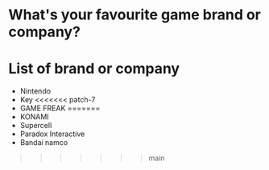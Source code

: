 # What's your favourite game brand or company?

# List of brand or company
- Nintendo
- Key
<<<<<<< patch-7
- GAME FREAK
=======
- KONAMI
- Supercell
- Paradox Interactive
- Bandai namco
>>>>>>> main
